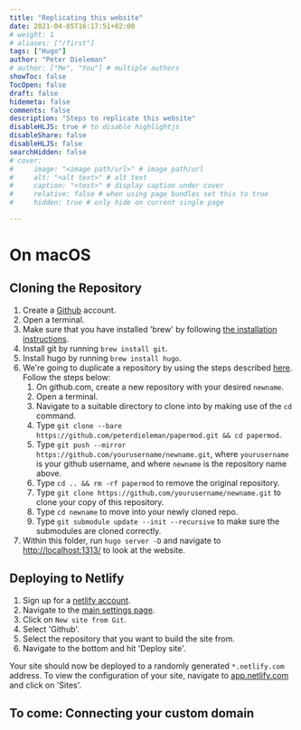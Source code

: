 ```yaml
---
title: "Replicating this website"
date: 2021-04-05T16:17:51+02:00
# weight: 1
# aliases: ["/first"]
tags: ["Hugo"]
author: "Peter Dieleman"
# author: ["Me", "You"] # multiple authors
showToc: false
TocOpen: false
draft: false
hidemeta: false
comments: false
description: "Steps to replicate this website"
disableHLJS: true # to disable highlightjs
disableShare: false
disableHLJS: false
searchHidden: false
# cover:
#     image: "<image path/url>" # image path/url
#     alt: "<alt text>" # alt text
#     caption: "<text>" # display caption under cover
#     relative: false # when using page bundles set this to true
#     hidden: true # only hide on current single page

---
```


# On macOS

## Cloning the Repository

1. Create a [Github](http://github.com/) account.
2. Open a terminal.
3. Make sure that you have installed 'brew' by 
   following [the installation instructions](https://brew.sh/).
4. Install git by running `brew install git`.
5. Install hugo by running `brew install hugo`.
6. We're going to duplicate a repository by using the steps described
   [here](https://docs.github.com/en/github/creating-cloning-and-archiving-repositories/duplicating-a-repository).
   Follow the steps below:
   1. On github.com, create a new repository with your desired `newname`.
   2. Open a terminal.
   3. Navigate to a suitable directory to clone into by making use of the `cd` command.
   4. Type `git clone --bare https://github.com/peterdieleman/papermod.git && cd papermod`.
   5. Type `git push --mirror https://github.com/yourusername/newname.git`,
      where `yourusername` is your github username,
      and where `newname` is the repository name above.
   6. Type `cd .. && rm -rf papermod` to remove the original repository.
   7. Type 
      `git clone https://github.com/yourusername/newname.git`
      to clone your copy of this repository.
   8. Type `cd newname` to move into your newly cloned repo.
   9. Type `git submodule update --init --recursive`
      to make sure the submodules are cloned correctly.
7. Within this folder, run `hugo server -D` and navigate to
   [http://localhost:1313/](http://localhost:1313/)
   to look at the website.

## Deploying to Netlify

1. Sign up for a [netlify account](https://www.netlify.com/).
2. Navigate to the [main settings page](https://app.netlify.com/).
3. Click on `New site from Git`.
4. Select 'Github'.
5. Select the repository that you want to build the site from.
6. Navigate to the bottom and hit 'Deploy site'.

Your site should now be deployed to a randomly generated `*.netlify.com` address.
To view the configuration of your site,
navigate to
[app.netlify.com](https://app.netlify.com/)
and click on 'Sites'.

## To come: Connecting your custom domain